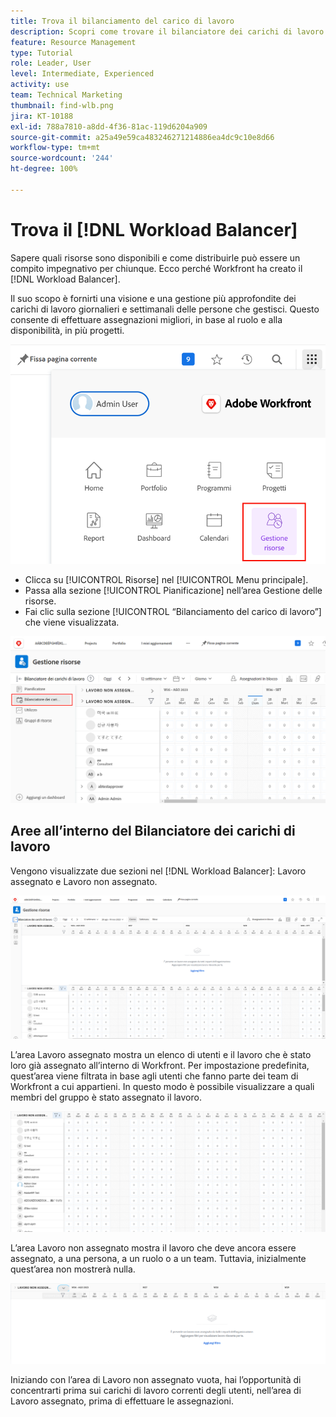 ```yaml
---
title: Trova il bilanciamento del carico di lavoro
description: Scopri come trovare il bilanciatore dei carichi di lavoro in Workfront e conoscere alcune delle aree disponibili.
feature: Resource Management
type: Tutorial
role: Leader, User
level: Intermediate, Experienced
activity: use
team: Technical Marketing
thumbnail: find-wlb.png
jira: KT-10188
exl-id: 788a7810-a8dd-4f36-81ac-119d6204a909
source-git-commit: a25a49e59ca483246271214886ea4dc9c10e8d66
workflow-type: tm+mt
source-wordcount: '244'
ht-degree: 100%

---
```


# Trova il [!DNL Workload Balancer]

Sapere quali risorse sono disponibili e come distribuirle può essere un compito impegnativo per chiunque. Ecco perché Workfront ha creato il [!DNL Workload Balancer].

Il suo scopo è fornirti una visione e una gestione più approfondite dei carichi di lavoro giornalieri e settimanali delle persone che gestisci. Questo consente di effettuare assegnazioni migliori, in base al ruolo e alla disponibilità, in più progetti.

![risorse nel menu principale](assets/Find_01.png)

* Clicca su [!UICONTROL Risorse] nel [!UICONTROL Menu principale].
* Passa alla sezione [!UICONTROL Pianificazione] nell’area Gestione delle risorse.
* Fai clic sulla sezione [!UICONTROL “Bilanciamento del carico di lavoro”] che viene visualizzata.

![sezione del Bilanciamento del carico di lavoro](assets/Find_02.png)

## Aree all’interno del Bilanciatore dei carichi di lavoro

Vengono visualizzate due sezioni nel [!DNL Workload Balancer]: Lavoro assegnato e Lavoro non assegnato.

![area non assegnata](assets/Find_03.png)

L’area Lavoro assegnato mostra un elenco di utenti e il lavoro che è stato loro già assegnato all’interno di Workfront. Per impostazione predefinita, quest’area viene filtrata in base agli utenti che fanno parte dei team di Workfront a cui appartieni. In questo modo è possibile visualizzare a quali membri del gruppo è stato assegnato il lavoro.

![utenti area assegnata](assets/Find_03b.png)

L’area Lavoro non assegnato mostra il lavoro che deve ancora essere assegnato, a una persona, a un ruolo o a un team. Tuttavia, inizialmente quest’area non mostrerà nulla.

![area di lavoro non assegnata](assets/Find_03c.png)

Iniziando con l’area di Lavoro non assegnato vuota, hai l’opportunità di concentrarti prima sui carichi di lavoro correnti degli utenti, nell’area di Lavoro assegnato, prima di effettuare le assegnazioni.
